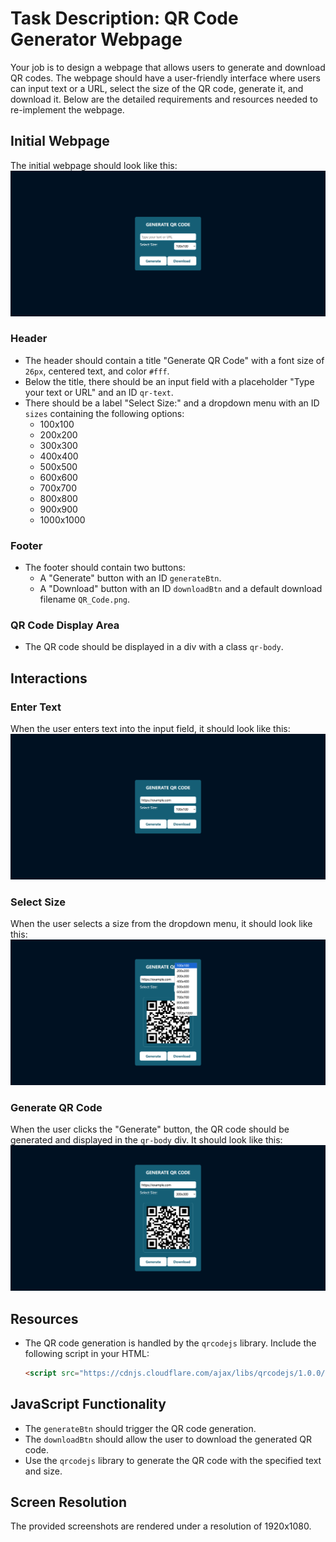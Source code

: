 
# Task Description: QR Code Generator Webpage

Your job is to design a webpage that allows users to generate and download QR codes. The webpage should have a user-friendly interface where users can input text or a URL, select the size of the QR code, generate it, and download it. Below are the detailed requirements and resources needed to re-implement the webpage.

## Initial Webpage
The initial webpage should look like this:
![initial webpage](./_images/origin.png)

### Header
- The header should contain a title "Generate QR Code" with a font size of `26px`, centered text, and color `#fff`.
- Below the title, there should be an input field with a placeholder "Type your text or URL" and an ID `qr-text`.
- There should be a label "Select Size:" and a dropdown menu with an ID `sizes` containing the following options:
  - 100x100
  - 200x200
  - 300x300
  - 400x400
  - 500x500
  - 600x600
  - 700x700
  - 800x800
  - 900x900
  - 1000x1000

### Footer
- The footer should contain two buttons:
  - A "Generate" button with an ID `generateBtn`.
  - A "Download" button with an ID `downloadBtn` and a default download filename `QR_Code.png`.

### QR Code Display Area
- The QR code should be displayed in a div with a class `qr-body`.

## Interactions
### Enter Text
When the user enters text into the input field, it should look like this:
![after entering text](./_images/after_enter_text.png)

### Select Size
When the user selects a size from the dropdown menu, it should look like this:
![after selecting size](./_images/after_select_size.png)

### Generate QR Code
When the user clicks the "Generate" button, the QR code should be generated and displayed in the `qr-body` div. It should look like this:
![after generating QR code](./_images/after_generate.png)

## Resources
- The QR code generation is handled by the `qrcodejs` library. Include the following script in your HTML:
  ```html
  <script src="https://cdnjs.cloudflare.com/ajax/libs/qrcodejs/1.0.0/qrcode.min.js"></script>
  ```

## JavaScript Functionality
- The `generateBtn` should trigger the QR code generation.
- The `downloadBtn` should allow the user to download the generated QR code.
- Use the `qrcodejs` library to generate the QR code with the specified text and size.

## Screen Resolution
The provided screenshots are rendered under a resolution of 1920x1080.
